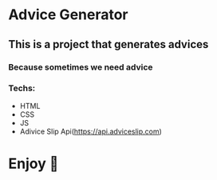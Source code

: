 # Advice Generator

## This is a project that generates advices

### Because sometimes we need advice

### Techs:

- HTML
- CSS
- JS
- Adivice Slip Api(https://api.adviceslip.com)

# Enjoy 👋